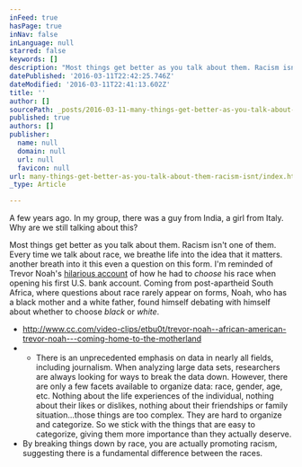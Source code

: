 ```yaml
---
inFeed: true
hasPage: true
inNav: false
inLanguage: null
starred: false
keywords: []
description: "Most things get better as you talk about them. Racism isn't one of them. Every time we talk about race, we breathe life into the idea that it matters. another breath into it \_this even a question on this form. I'm reminded of Trevor Noah's hilarious account\_of how he had to choose his race when opening his first U.S. bank account. Coming from post-apartheid\_South Africa, where questions about race rarely appear on forms, Noah, who has a black mother and a white father, found himself debating with himself about whether to choose black or white."
datePublished: '2016-03-11T22:42:25.746Z'
dateModified: '2016-03-11T22:41:13.602Z'
title: ''
author: []
sourcePath: _posts/2016-03-11-many-things-get-better-as-you-talk-about-them-racism-isnt.md
published: true
authors: []
publisher:
  name: null
  domain: null
  url: null
  favicon: null
url: many-things-get-better-as-you-talk-about-them-racism-isnt/index.html
_type: Article

---
```

A few years ago. In my group, there was a guy from India, a girl from Italy. Why are we still talking about this?

Most things get better as you talk about them. Racism isn't one of them. Every time we talk about race, we breathe life into the idea that it matters. another breath into it  this even a question on this form. I'm reminded of Trevor Noah's [hilarious account][0] of how he had to _choose_ his race when opening his first U.S. bank account. Coming from post-apartheid South Africa, where questions about race rarely appear on forms, Noah, who has a black mother and a white father, found himself debating with himself about whether to choose _black_ or _white_.

* http://www.cc.com/video-clips/etbu0t/trevor-noah--african-american-trevor-noah---coming-home-to-the-motherland
* * There is an unprecedented emphasis on data in nearly all fields, including journalism. When analyzing large data sets, researchers are always looking for ways to break the data down. However, there are only a few facets available to organize data: race, gender, age, etc. Nothing about the life experiences of the individual, nothing about their likes or dislikes, nothing about their friendships or family situation...those things are too complex. They are hard to organize and categorize. So we stick with the things that are easy to categorize, giving them more importance than they actually deserve.
* By breaking things down by race, you are actually promoting racism, suggesting there is a fundamental difference between the races.

[0]: http://www.cc.com/video-clips/etbu0t/trevor-noah--african-american-trevor-noah---coming-home-to-the-motherland